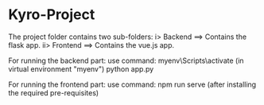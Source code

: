 ﻿# Kyro-Project

The project folder contains two sub-folders: i> Backend ==> Contains the flask app. ii> Frontend ==> Contains the vue.js app.

For running the backend part:
use command: myenv\Scripts\activate (in virtual environment "myenv")
            python app.py

For running the frontend part:
use command: npm run serve (after installing the required pre-requisites)
